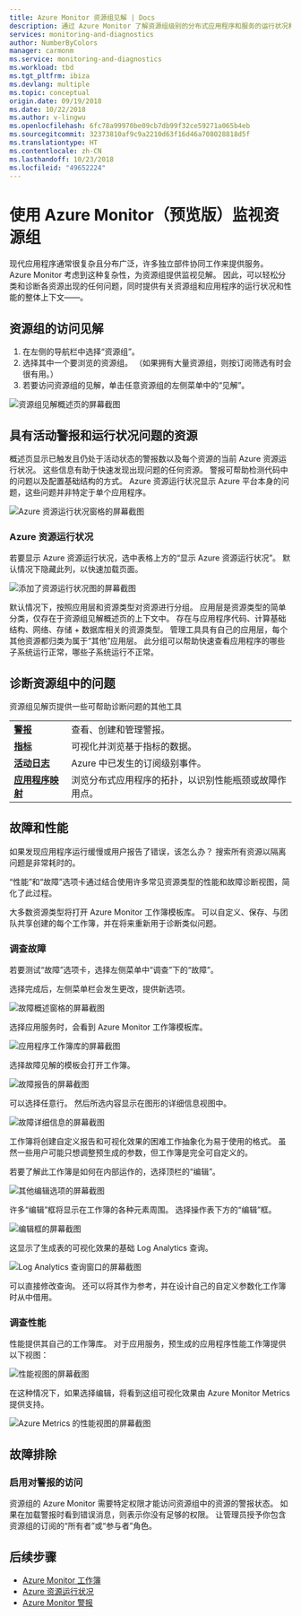 ```yaml
---
title: Azure Monitor 资源组见解 | Docs
description: 通过 Azure Monitor 了解资源组级别的分布式应用程序和服务的运行状况和性能
services: monitoring-and-diagnostics
author: NumberByColors
manager: carmonm
ms.service: monitoring-and-diagnostics
ms.workload: tbd
ms.tgt_pltfrm: ibiza
ms.devlang: multiple
ms.topic: conceptual
origin.date: 09/19/2018
ms.date: 10/22/2018
ms.author: v-lingwu
ms.openlocfilehash: 6fc78a99970be09cb7db99f32ce59271a065b4eb
ms.sourcegitcommit: 32373810af9c9a2210d63f16d46a708028818d5f
ms.translationtype: HT
ms.contentlocale: zh-CN
ms.lasthandoff: 10/23/2018
ms.locfileid: "49652224"
---
```

# <a name="monitor-resource-groups-with-azure-monitor-preview"></a>使用 Azure Monitor（预览版）监视资源组

现代应用程序通常很复杂且分布广泛，许多独立部件协同工作来提供服务。 Azure Monitor 考虑到这种复杂性，为资源组提供监视见解。 因此，可以轻松分类和诊断各资源出现的任何问题，同时提供有关资源组和应用程序的运行状况和性能的整体上下文&mdash;&mdash;。

## <a name="access-insights-for-resource-groups"></a>资源组的访问见解

1. 在左侧的导航栏中选择“资源组”。
2. 选择其中一个要浏览的资源组。 （如果拥有大量资源组，则按订阅筛选有时会很有用。）
3. 若要访问资源组的见解，单击任意资源组的左侧菜单中的“见解”。

![资源组见解概述页的屏幕截图](.\media\resource-group-insights\0001-overview.png)

## <a name="resources-with-active-alerts-and-health-issues"></a>具有活动警报和运行状况问题的资源

概述页显示已触发且仍处于活动状态的警报数以及每个资源的当前 Azure 资源运行状况。 这些信息有助于快速发现出现问题的任何资源。 警报可帮助检测代码中的问题以及配置基础结构的方式。 Azure 资源运行状况显示 Azure 平台本身的问题，这些问题并非特定于单个应用程序。

![Azure 资源运行状况窗格的屏幕截图](.\media\resource-group-insights\0002-overview.png)

### <a name="azure-resource-health"></a>Azure 资源运行状况

若要显示 Azure 资源运行状况，选中表格上方的“显示 Azure 资源运行状况”。 默认情况下隐藏此列，以快速加载页面。

![添加了资源运行状况图的屏幕截图](.\media\resource-group-insights\0003-overview.png)

默认情况下，按照应用层和资源类型对资源进行分组。 应用层是资源类型的简单分类，仅存在于资源组见解概述页的上下文中。 存在与应用程序代码、计算基础结构、网络、存储 + 数据库相关的资源类型。 管理工具具有自己的应用层，每个其他资源都归类为属于“其他”应用层。 此分组可以帮助快速查看应用程序的哪些子系统运行正常，哪些子系统运行不正常。

## <a name="diagnose-issues-in-your-resource-group"></a>诊断资源组中的问题

资源组见解页提供一些可帮助诊断问题的其他工具

   |         |          |
   | ---------------- |:-----|
   | [**警报**](https://docs.microsoft.com/azure/monitoring-and-diagnostics/monitoring-overview-unified-alerts)      |  查看、创建和管理警报。 |
   | [**指标**](https://docs.microsoft.com/azure/monitoring-and-diagnostics/monitoring-overview-metrics) | 可视化并浏览基于指标的数据。    |
   | [**活动日志**](https://docs.microsoft.com/azure/monitoring-and-diagnostics/monitoring-overview-activity-logs) | Azure 中已发生的订阅级别事件。  |
   | [**应用程序映射**](https://docs.microsoft.com/azure/application-insights/app-insights-app-map) | 浏览分布式应用程序的拓扑，以识别性能瓶颈或故障作用点。 |

## <a name="failures-and-performance"></a>故障和性能

如果发现应用程序运行缓慢或用户报告了错误，该怎么办？ 搜索所有资源以隔离问题是非常耗时的。

“性能”和“故障”选项卡通过结合使用许多常见资源类型的性能和故障诊断视图，简化了此过程。

大多数资源类型将打开 Azure Monitor 工作簿模板库。 可以自定义、保存、与团队共享创建的每个工作簿，并在将来重新用于诊断类似问题。

### <a name="investigate-failures"></a>调查故障

若要测试“故障”选项卡，选择左侧菜单中“调查”下的“故障”。

选择完成后，左侧菜单栏会发生更改，提供新选项。

![故障概述窗格的屏幕截图](.\media\resource-group-insights\00004-failures.png)

选择应用服务时，会看到 Azure Monitor 工作簿模板库。

![应用程序工作簿库的屏幕截图](.\media\resource-group-insights\0005-failure-insights-workbook.png)

选择故障见解的模板会打开工作簿。

![故障报告的屏幕截图](.\media\resource-group-insights\0006-failure-visual.png)

可以选择任意行。 然后所选内容显示在图形的详细信息视图中。

![故障详细信息的屏幕截图](.\media\resource-group-insights\0007-failure-details.png)

工作簿将创建自定义报告和可视化效果的困难工作抽象化为易于使用的格式。 虽然一些用户可能只想调整预生成的参数，但工作簿是完全可自定义的。

若要了解此工作簿是如何在内部运作的，选择顶栏的“编辑”。

![其他编辑选项的屏幕截图](.\media\resource-group-insights\0008-failure-edit.png)

许多“编辑”框将显示在工作簿的各种元素周围。 选择操作表下方的“编辑”框。

![编辑框的屏幕截图](.\media\resource-group-insights\0009-failure-edit-graph.png)

这显示了生成表的可视化效果的基础 Log Analytics 查询。

 ![Log Analytics 查询窗口的屏幕截图](.\media\resource-group-insights\0010-failure-edit-query.png)

可以直接修改查询。 还可以将其作为参考，并在设计自己的自定义参数化工作簿时从中借用。

### <a name="investigate-performance"></a>调查性能

性能提供其自己的工作簿库。 对于应用服务，预生成的应用程序性能工作簿提供以下视图：

 ![性能视图的屏幕截图](.\media\resource-group-insights\0011-performance.png)

在这种情况下，如果选择编辑，将看到这组可视化效果由 Azure Monitor Metrics 提供支持。

 ![Azure Metrics 的性能视图的屏幕截图](.\media\resource-group-insights\0012-performance-metrics.png)

## <a name="troubleshooting"></a>故障排除

### <a name="enabling-access-to-alerts"></a>启用对警报的访问
资源组的 Azure Monitor 需要特定权限才能访问资源组中的资源的警报状态。 如果在加载警报时看到错误消息，则表示你没有足够的权限。 让管理员授予你包含资源组的订阅的“所有者”或“参与者”角色。

## <a name="next-steps"></a>后续步骤

- [Azure Monitor 工作簿](https://docs.microsoft.com/azure/application-insights/app-insights-usage-workbooks)
- [Azure 资源运行状况](https://docs.microsoft.com/azure/service-health/resource-health-overview)
- [Azure Monitor 警报](https://docs.microsoft.com/azure/monitoring-and-diagnostics/monitoring-overview-unified-alerts)
